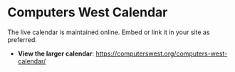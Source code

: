 # Computers West Calendar

The live calendar is maintained online. Embed or link it in your site as preferred.

- **View the larger calendar**: https://computerswest.org/computers-west-calendar/
